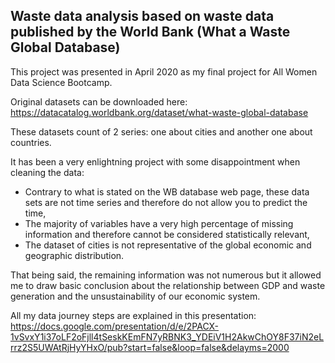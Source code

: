 ## Waste data analysis based on waste data published by the World Bank (What a Waste Global Database)

This project was presented in April 2020 as my final project for All Women Data Science Bootcamp.

Original datasets can be downloaded here: https://datacatalog.worldbank.org/dataset/what-waste-global-database

These datasets count of 2 series: one about cities and another one about countries. 

It has been a very enlightning project with some disappointment when cleaning the data:
- Contrary to what is stated on the WB database web page, these data sets are not time series and therefore do not allow you to predict the time,
- The majority of variables have a very high percentage of missing information and therefore cannot be considered statistically relevant,
- The dataset of cities is not representative of the global economic and geographic distribution.

That being said, the remaining information was not numerous but it allowed me to draw basic conclusion about
the relationship between GDP and waste generation and the unsustainability of our economic system.

All my data journey steps are explained in this presentation: https://docs.google.com/presentation/d/e/2PACX-1vSvxY1i37oLF2oFjll4tSeskKEmFN7yRBNK3_YDEiV1H2AkwChOY8F37iN2eLrrz2S5UWAtRjHyYHxO/pub?start=false&loop=false&delayms=2000

